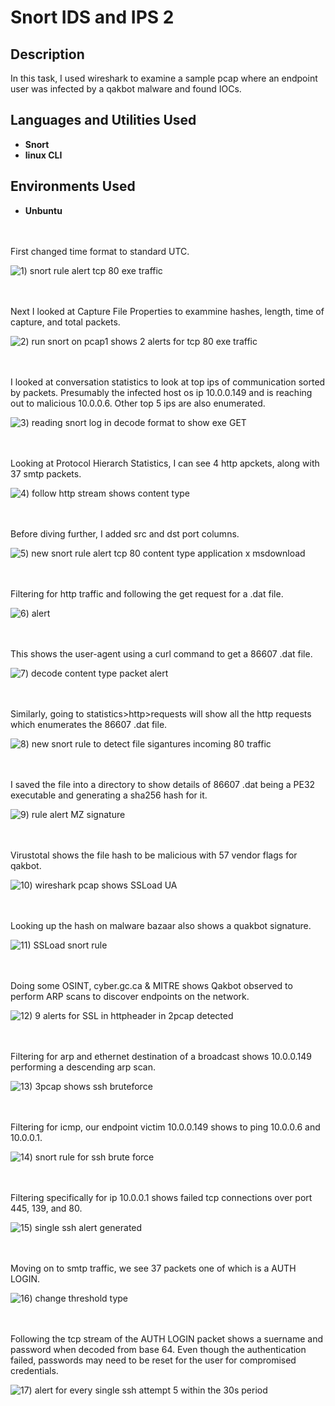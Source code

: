 # Snort IDS and IPS 2

<h2>Description</h2>
In this task, I used wireshark to examine a sample pcap where an endpoint user was infected by a qakbot malware and found IOCs. 


<h2>Languages and Utilities Used</h2>

- <b>Snort</b>
- <b>linux CLI</b>


<h2>Environments Used </h2>

- <b>Unbuntu</b> 

<br />
<br />
First changed time format to standard UTC.

![1) snort rule alert tcp 80 exe traffic ](https://github.com/user-attachments/assets/873cb8a5-9322-4b2e-94df-7c78f9b067cd)

<br />
<br />
Next I looked at Capture File Properties to exammine hashes, length, time of capture, and total packets. 

![2) run snort on pcap1 shows 2 alerts for tcp 80 exe traffic](https://github.com/user-attachments/assets/2fec173b-72f9-4b49-aad9-f5f21a7a8354)

<br />
<br />  
I looked at conversation statistics to look at top ips of communication sorted by packets. Presumably the infected host os ip 10.0.0.149 and is reaching out to malicious 10.0.0.6. Other top 5 ips are also enumerated. 

![3) reading snort log in decode format to show exe GET](https://github.com/user-attachments/assets/18273b50-14d1-4d95-b780-232f2799732f)

<br />
<br />
Looking at Protocol Hierarch Statistics, I can see 4 http apckets, along with 37 smtp packets. 

![4) follow http stream shows content type](https://github.com/user-attachments/assets/b091b203-a295-4fbb-a5c7-552ce731915d)

<br />
<br />
Before diving further, I added src and dst port columns. 

![5) new snort rule alert tcp 80 content type application x msdownload ](https://github.com/user-attachments/assets/225b0b91-24b5-49ef-a709-8bb2bcdf5e86)

<br />
<br />
Filtering for http traffic and following the get request for a .dat file. 

![6) alert](https://github.com/user-attachments/assets/d6370dbc-fd06-4057-9324-1b6d7d4a36ce)

<br />
<br />
This shows the user-agent using a curl command to get a 86607 .dat file. 

![7) decode content type packet alert](https://github.com/user-attachments/assets/273a8403-cb87-4a0e-b62c-f4f5a0b6d0ce)

<br />
<br />  
Similarly, going to statistics>http>requests will show all the http requests which enumerates the 86607 .dat file. 

![8) new snort rule to detect file sigantures incoming 80 traffic](https://github.com/user-attachments/assets/7211bcc8-6a53-42a8-b648-8c03cd0c7628)

<br />
<br />
I saved the file into a directory to show details of 86607 .dat being a PE32 executable and generating a sha256 hash for it. 

![9) rule alert MZ signature](https://github.com/user-attachments/assets/1752b61b-cb3d-4531-a4b3-1dcba878badc)

<br />
<br />
Virustotal shows the file hash to be malicious with 57 vendor flags for qakbot. 

![10) wireshark pcap shows SSLoad UA](https://github.com/user-attachments/assets/522b0865-ed86-4f79-b70b-9bb9f04d01a9)

<br />
<br />
Looking up the hash on malware bazaar also shows a quakbot signature. 

![11) SSLoad snort rule](https://github.com/user-attachments/assets/e9ebb48f-1c02-4a9e-8790-b118c79244bd)

<br />
<br />
Doing some OSINT, cyber.gc.ca & MITRE shows Qakbot observed to perform ARP scans to discover endpoints on the network. 

![12) 9 alerts for SSL in httpheader in 2pcap detected](https://github.com/user-attachments/assets/a24c2d02-2488-455f-8489-e7b09ffde37b)

<br />
<br />  
Filtering for arp and ethernet destination of a broadcast shows 10.0.0.149 performing a descending arp scan. 

![13) 3pcap shows ssh bruteforce](https://github.com/user-attachments/assets/076d989f-ab5e-4b14-b773-361703070ae3)

<br />
<br />
Filtering for icmp, our endpoint victim 10.0.0.149 shows to ping 10.0.0.6 and 10.0.0.1.  

![14) snort rule for ssh brute force](https://github.com/user-attachments/assets/e3ef0049-c155-4011-9399-3d1fe0fdb5e9)

<br />
<br />
Filtering specifically for ip 10.0.0.1 shows failed tcp connections over port 445, 139, and 80.

![15) single ssh alert generated ](https://github.com/user-attachments/assets/259f39bb-d27b-40a8-bced-49af5d979c17)

<br />
<br />
Moving on to smtp traffic, we see 37 packets one of which is a AUTH LOGIN.

![16) change threshold type](https://github.com/user-attachments/assets/793f3b6d-2fe2-4cea-85d5-98d4764b1f80)

<br />
<br />
Following the tcp stream of the AUTH LOGIN packet shows a suername and password when decoded from base 64. Even though the authentication failed, passwords may need to be reset for the user for compromised credentials. 

![17) alert for every single ssh attempt  5 within the 30s period](https://github.com/user-attachments/assets/222acd44-1bb9-4320-9acc-ab67227899d2)

<br />
<br />
